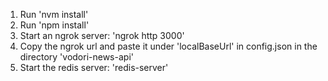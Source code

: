 1. Run 'nvm install'
2. Run 'npm install'
3. Start an ngrok server: 'ngrok http 3000'
4. Copy the ngrok url and paste it under 'localBaseUrl' in config.json in the directory 'vodori-news-api'
5. Start the redis server: 'redis-server'
